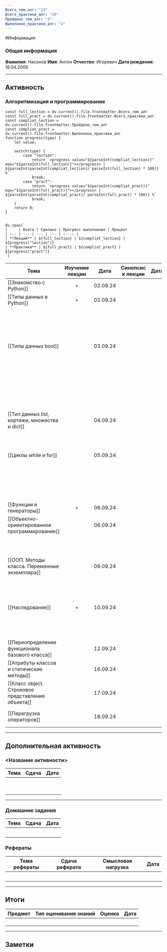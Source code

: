 ```yaml
---
Всего_тем_алг: "13"
Всего_практики_алг: "20"
Пройдено_тем_алг: "4"
Выполнено_практики_алг: "4"
---
```

#Информация
### Общая информация

**Фамилия**: Насонов
**Имя**: Антон
**Отчество**: Игоревич
**Дата рождения**: 18.04.2006

---
## Активность
### Алгоритмизация и программирование

```dataviewjs
const full_lection = dv.current().file.frontmatter.Всего_тем_алг
const full_pract = dv.current().file.frontmatter.Всего_практики_алг
const compliat_lection = dv.current().file.frontmatter.Пройдено_тем_алг
const compliat_pract = dv.current().file.frontmatter.Выполнено_практики_алг
function progress(type) {
    let value;
    
    switch(type) {
        case "lection": 
			return `<progress value="${parseInt(compliat_lection)}" max="${parseInt(full_lection)}"></progress> | ${parseInt(parseInt(compliat_lection)/ parseInt(full_lection) * 100)} %`
            break;
        case "pract":
			return `<progress value="${parseInt(compliat_pract)}" max="${parseInt(full_pract)}"></progress> | ${parseInt(parseInt(compliat_pract)/ parseInt(full_pract) * 100)} %`
            break;
    }
    return 0;
}


dv.span(`
|     | Всего | Сделано | Прогресс выполнения | Процент 
| --- | --- | --- | --- | :---: |
| **Лекций** | ${full_lection} | ${compliat_lection} | ${progress("lection")}
| **Практики** | ${full_pract} | ${compliat_pract} | ${progress("pract")}
`)
```

| Тема                                              | Изучение лекции | Дата     | Синопсис к лекции | Дата |                            Практика                            | Дата     |
| ------------------------------------------------- | :-------------: | -------- | :---------------: | ---- | :------------------------------------------------------------: | -------- |
| [[Знакомство с Python]]                           |        +        | 02.09.24 |                   |      |                    [[Задание. Калькулятор]]                    | 02.09.24 |
| [[Типы данных в Python]]                          |        +        | 02.09.24 |                   |      |                   [[Задание. Запись строк]]                    | 02.09.24 |
|                                                   |                 |          |                   |      |                   [[Задание. Вывод строки]]                    |          |
|                                                   |                 |          |                   |      |                [[Задание. Работа со строками]]                 |          |
| [[Типы данных bool]]                              |                 | 03.09.24 |                   |      |              [[Задание. Условная конструкция if]]              |          |
|                                                   |                 |          |                   |      | [[Задание. Условная конструкция if с дополнительными блоками]] |          |
|                                                   |                 |          |                   |      |                [[Задание. Тернарные операторы]]                |          |
| [[Тип данных list, кортежи, множества и dict]]    |                 | 04.09.24 |                   |      |                   [[Задание. Методы списка]]                   |          |
|                                                   |                 |          |                   |      |                      [[Задание. Словари]]                      |          |
| [[Циклы while и for]]                             |                 | 05.09.24 |                   |      |                [[Задание. Квадрат целых чисел]]                |          |
|                                                   |                 |          |                   |      |                     [[Задание. Цикл for]]                      |          |
|                                                   |                 |          |                   |      |               [[Задание. Сумма квадратов чисел]]               |          |
| [[Функции и генераторы]]                          |        +        | 06.09.24 |                   |      |                  [[Задание. Первая функция]]                   | 12.09.24 |
| [[Объектно-ориентированное программирование]]     |                 | 06.09.24 |                   |      |              [[Задание. Создание первого класса]]              |          |
|                                                   |                 |          |                   |      |                [[Задание. Создание класса ООП]]                |          |
| [[ООП. Методы класса. Переменные экземпляра]]     |                 | 09.09.24 |                   |      |             [[Задание. Улучшение первого класса]]              |          |
|                                                   |                 |          |                   |      |                 [[Задание. Интернет-магазин]]                  |          |
| [[Наследование]]                                  |        +        | 10.09.24 |                   |      |                [[Задание. Наследование класса]]                | 12.09.24 |
|                                                   |                 |          |                   |      |            [[Задание. Множественное наследование]]             |          |
| [[Переопределение функционала базового класса]]   |                 | 12.09.24 |                   |      |              [[Задание. Переопределение класса]]               |          |
| [[Атрибуты классов и статические методы]]         |                 | 16.09.24 |                   |      |                                                                |          |
| [[Класс object. Строковое представление объекта]] |                 | 17.09.24 |                   |      |                                                                |          |
| [[Перегрузка операторов]]                         |                 | 18.09.24 |                   |      |               [[Задание. Перегрузка операторов]]               |          |

---
## Дополнительная активность

### <Название активности>

| Тема | Сдача | Дата |
| ---- | :---: | :--: |
|      |       |      |
|      |       |      |
|      |       |      |
|      |       |      |
|      |       |      |
|      |       |      |
|      |       |      |
|      |       |      |
|      |       |      |

---
### Домашние задания 

| Тема | Сдача | Дата |
| ---- | :---: | ---- |
|      |       |      |
|      |       |      |
|      |       |      |
|      |       |      |
|      |       |      |

### Рефераты

| Тема рефераты | Сдача реферата | Смысловая нагрузка | Дата |
| ------------- | :------------: | :----------------: | :--: |
|               |                |                    |      |
|               |                |                    |      |
|               |                |                    |      |
|               |                |                    |      |
|               |                |                    |      |

---
## Итоги

| Предмет | Тип оценивания знаний | Оценка | Дата |
| ------- | :-------------------: | :----: | :--: |
|         |                       |        |      |
|         |                       |        |      |
|         |                       |        |      |
|         |                       |        |      |

---
## Заметки